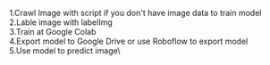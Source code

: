 1.Crawl Image with script if you don't have image data to train model\
2.Lable image with labelImg\
3.Train at Google Colab\
4.Export model to Google Drive or use Roboflow to export model\
5.Use model to predict image\
